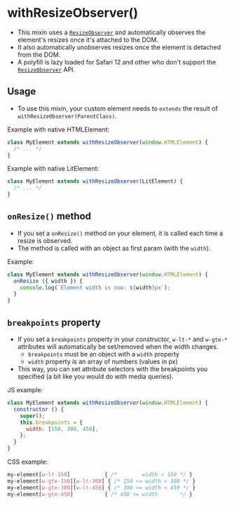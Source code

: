 # withResizeObserver()

* This mixin uses a [`ResizeObserver`](https://developer.mozilla.org/en-US/docs/Web/API/ResizeObserver) and automatically observes the element's resizes once it's attached to the DOM.
* It also automatically unobserves resizes once the element is detached from the DOM.
* A polyfill is lazy loaded for Safari 12 and other who don't support the [`ResizeObserver`](https://developer.mozilla.org/en-US/docs/Web/API/ResizeObserver) API.

## Usage

* To use this mixin, your custom element needs to `extends` the result of `withResizeObserver(ParentClass)`.

Example with native HTMLElement:

```js
class MyElement extends withResizeObserver(window.HTMLElement) {
  /* ... */
}
```

Example with native LitElement:

```js
class MyElement extends withResizeObserver(LitElement) {
  /* ... */
}
```

## `onResize()` method

* If you set a `onResize()` method on your element, it is called each time a resize is observed.
* The method is called with an object as first param (with the `width`).

Example:

```js
class MyElement extends withResizeObserver(window.HTMLElement) {
  onResize ({ width }) {
    console.log(`Element width is now: ${width}px`);
  }
}
```

## `breakpoints` property

* If you set a `breakpoints` property in your constructor, `w-lt-*` and `w-gte-*` attributes will automatically be set/removed when the width changes.
  * `breakpoints` must be an object with a `width` property 
  * `width` property is an array of numbers (values in px) 
* This way, you can set attribute selectors with the breakpoints you specified (a bit like you would do with media queries).

JS example:

```js
class MyElement extends withResizeObserver(window.HTMLElement) {
  constructor () {
    super();
    this.breakpoints = {
      width: [150, 300, 450],
    };
  }
}
```

CSS example:

```css
my-element[w-lt-150]           { /*        width < 150 */ }
my-element[w-gte-150][w-lt-300] { /* 150 <= width < 300 */ }
my-element[w-gte-300][w-lt-450] { /* 300 <= width < 450 */ }
my-element[w-gte-450]          { /* 450 <= width       */ }
```
